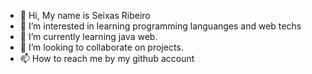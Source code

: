 - 👋 Hi, My name is Seixas Ribeiro
- 👀 I’m interested in learning programming languanges and web techs
- 🌱 I’m currently learning java web.
- 💞️ I’m looking to collaborate on projects.
- 📫 How to reach me by my github account

<!---
Ribeirao7/Ribeirao7 is a ✨ special ✨ repository because its `README.md` (this file) appears on your GitHub profile.
You can click the Preview link to take a look at your changes.
--->
